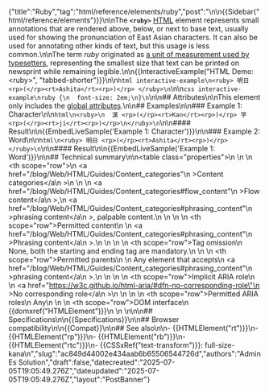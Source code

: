 {"title":"Ruby","tag":"html/reference/elements/ruby","post":"\n\n{{Sidebar(\"html/reference/elements\")}}\n\nThe **`<ruby>`** [HTML](/blog/Web/HTML) element represents small annotations that are rendered above, below, or next to base text, usually used for showing the pronunciation of East Asian characters. It can also be used for annotating other kinds of text, but this usage is less common.\n\nThe term _ruby_ originated as [a unit of measurement used by typesetters](<https://en.wikipedia.org/wiki/Agate_(typography)>), representing the smallest size that text can be printed on newsprint while remaining legible.\n\n{{InteractiveExample(\"HTML Demo: &lt;ruby&gt;\", \"tabbed-shorter\")}}\n\n```html interactive-example\n<ruby> 明日 <rp>(</rp><rt>Ashita</rt><rp>)</rp> </ruby>\n```\n\n```css interactive-example\nruby {\n  font-size: 2em;\n}\n```\n\n## Attributes\n\nThis element only includes the [global attributes](/blog/Web/HTML/Reference/Global_attributes).\n\n## Examples\n\n### Example 1: Character\n\n```html\n<ruby>\n  漢 <rp>(</rp><rt>Kan</rt><rp>)</rp> 字 <rp>(</rp><rt>ji</rt><rp>)</rp>\n</ruby>\n```\n\n#### Result\n\n{{EmbedLiveSample('Example 1: Character')}}\n\n### Example 2: Word\n\n```html\n<ruby> 明日 <rp>(</rp><rt>Ashita</rt><rp>)</rp> </ruby>\n```\n\n#### Result\n\n{{EmbedLiveSample('Example 1: Word')}}\n\n## Technical summary\n\n<table class=\"properties\">\n  <tbody>\n    <tr>\n      <th scope=\"row\">\n        <a href=\"/blog/Web/HTML/Guides/Content_categories\"\n          >Content categories</a\n        >\n      </th>\n      <td>\n        <a href=\"/blog/Web/HTML/Guides/Content_categories#flow_content\"\n          >Flow content</a\n        >,\n        <a href=\"/blog/Web/HTML/Guides/Content_categories#phrasing_content\"\n          >phrasing content</a\n        >, palpable content.\n      </td>\n    </tr>\n    <tr>\n      <th scope=\"row\">Permitted content</th>\n      <td>\n        <a href=\"/blog/Web/HTML/Guides/Content_categories#phrasing_content\"\n          >Phrasing content</a\n        >.\n      </td>\n    </tr>\n    <tr>\n      <th scope=\"row\">Tag omission</th>\n      <td>None, both the starting and ending tag are mandatory.</td>\n    </tr>\n    <tr>\n      <th scope=\"row\">Permitted parents</th>\n      <td>\n        Any element that accepts\n        <a href=\"/blog/Web/HTML/Guides/Content_categories#phrasing_content\"\n          >phrasing content</a\n        >.\n      </td>\n    </tr>\n    <tr>\n      <th scope=\"row\">Implicit ARIA role</th>\n      <td>\n        <a href=\"https://w3c.github.io/html-aria/#dfn-no-corresponding-role\"\n          >No corresponding role</a\n        >\n      </td>\n    </tr>\n    <tr>\n      <th scope=\"row\">Permitted ARIA roles</th>\n      <td>Any</td>\n    </tr>\n    <tr>\n      <th scope=\"row\">DOM interface</th>\n      <td>{{domxref(\"HTMLElement\")}}</td>\n    </tr>\n  </tbody>\n</table>\n\n## Specifications\n\n{{Specifications}}\n\n## Browser compatibility\n\n{{Compat}}\n\n## See also\n\n- {{HTMLElement(\"rt\")}}\n- {{HTMLElement(\"rp\")}}\n- {{HTMLElement(\"rb\")}}\n- {{HTMLElement(\"rtc\")}}\n- {{CSSxRef(\"text-transform\")}}: full-size-kana\n","slug":"ac849d44002e434aab6b65506544726d","authors":"Admin Es Solution","draft":false,"datecreated":"2025-07-05T19:05:49.276Z","dateupdated":"2025-07-05T19:05:49.276Z","layout":"PostBanner"}